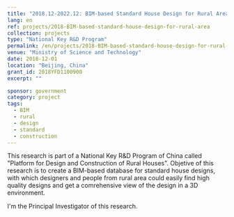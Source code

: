 ```yaml
---
title: "2018.12-2022.12: BIM-based Standard House Design for Rural Area"
lang: en
ref: projects/2018-BIM-based-standard-house-design-for-rural-area
collection: projects
type: "National Key R&D Program"
permalink: /en/projects/2018-BIM-based-standard-house-design-for-rural-area
venue: "Ministry of Science and Technology"
date: 2018-12-01
location: "Beijing, China"
grant_id: 2018YFD1100900
excerpt: ""

sponsor: government
category: project
tags: 
  - BIM
  - rural
  - design
  - standard
  - construction
---
```


 This research is part of a National Key R&D Program of China called "Platform for Design and Construction of Rural Houses". Objetive of this research is to create a BIM-based database for standard house designs, with which designers and people from rural area could easily find high quality designs and get a comrehensive view of the design in a 3D environment.

I'm the Principal Investigator of this research.